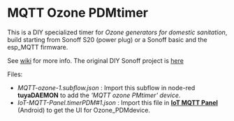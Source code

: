 # MQTT Ozone PDMtimer

This is a DIY specialized timer for _Ozone generators for domestic sanitation_, build starting from Sonoff S20 (power plug) or a Sonoff basic and the esp_MQTT firmware. 

See [wiki](https://github.com/msillano/tuyaDAEMON/wiki/custom-device--MQTT-'Ozone_PDMtimer'-case-study) for more info.
The original DIY Sonoff project is [here](https://github.com/msillano/Ozone-coronavirus-sonoff/blob/master/PROJECTS-DIY/timerPDM/timerPDM_sonoff_en.pdf)

Files: 
- _MQTT-ozone-1.subflow.json_ : Import this subflow in node-red **tuyaDAEMON** to add the _'MQTT ozone PMtimer' device_.
- _IoT-MQTT-Panel.timerPDM#1.json_ : Import this file in [**IoT MQTT Panel**](https://play.google.com/store/apps/details?id=snr.lab.iotmqttpanel.prod) (Android) to get the UI for Ozone_PDMdevice.

